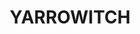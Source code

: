 ---
lastmod: '2025-04-06T06:05:20+00:00'
latitude: -31.145898
layout: suburb
longitude: 151.762627
postcode: '2354'
state: NSW
title: YARROWITCH
url: /nsw/yarrowitch/
---
